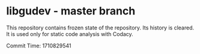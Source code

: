 # libgudev - master branch

This repository contains frozen state of the repository.
Its history is cleared. It is used only for static code
analysis with Codacy.

Commit Time: 1710829541